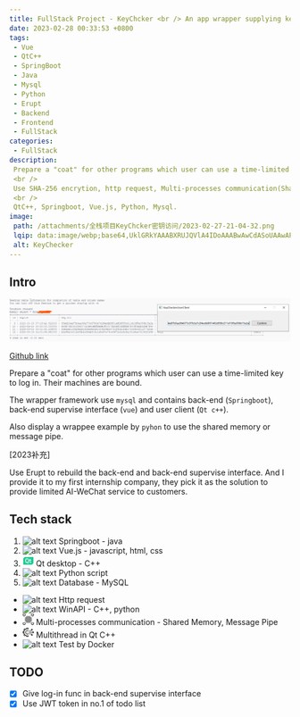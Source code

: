 ```yaml
---
title: FullStack Project - KeyChcker <br /> An app wrapper supplying key access with time and machine limited and communication between wrapper and wrappee.
date: 2023-02-28 00:33:53 +0800
tags:
 - Vue
 - QtC++
 - SpringBoot
 - Java
 - Mysql
 - Python
 - Erupt
 - Backend
 - Frontend
 - FullStack
categories:
 - FullStack
description: 
 Prepare a "coat" for other programs which user can use a time-limited key to log in. User's machine is bound. Supervisor have has his own interface.
 <br />
 Use SHA-256 encrytion, http request, Multi-processes communication(Shared Memory, Message Pipe), Multithread, WinAPI.
 <br />
 QtC++, Springboot, Vue.js, Python, Mysql.
image:
 path: /attachments/全栈项目KeyChcker密钥访问/2023-02-27-21-04-32.png
 lqip: data:image/webp;base64,UklGRkYAAABXRUJQVlA4IDoAAABwAwCdASoUAAwAPxFwsFAsJiSisAgBgCIJZwDKACHe1CMLDAAA/u07nrxGS9vsumR44OvY4IYGwAAA
 alt: KeyChecker
---
```


## Intro

![alt text](/attachments/全栈项目KeyChcker密钥访问/2023-02-27-20-49-51.png)

[Github link](https://github.com/DuGuYifei/KeyChecker)

Prepare a "coat" for other programs which user can use a time-limited key to log in. Their machines are bound.

The wrapper framework use `mysql` and contains back-end (`Springboot`), back-end supervise interface (`vue`) and user client (`Qt c++`).

Also display a wrappee example by `pyhon` to use the shared memory or message pipe.

[2023补充]

Use Erupt to rebuild the back-end and back-end supervise interface. And I provide it to my first internship company, they pick it as the solution to provide limited AI-WeChat service to customers.

## Tech stack
1. <img alt="alt text" src="https://user-images.githubusercontent.com/25181517/183891303-41f257f8-6b3d-487c-aa56-c497b880d0fb.png"  width="20" height="20"> Springboot - java
2. <img alt="alt text" src="https://user-images.githubusercontent.com/25181517/117448124-a2da9800-af3e-11eb-85d2-bd1b69b65603.png"  width="20" height="20"> Vue.js - javascript, html, css
3. <img alt="alt text" src="/attachments/全栈项目KeyChcker密钥访问/qt.png"  width="20" height="20"> Qt desktop - C++
5. <img alt="alt text" src="https://user-images.githubusercontent.com/25181517/183423507-c056a6f9-1ba8-4312-a350-19bcbc5a8697.png"  width="20" height="20"> Python script
6. <img alt="alt text" src="https://user-images.githubusercontent.com/25181517/183896128-ec99105a-ec1a-4d85-b08b-1aa1620b2046.png"  width="20" height="20"> Database - MySQL


* <img alt="alt text" src="https://user-images.githubusercontent.com/25181517/192107854-765620d7-f909-4953-a6da-36e1ef69eea6.png"  width="20" height="20"> Http request
* <img alt="alt text" src="https://user-images.githubusercontent.com/25181517/186884150-05e9ff6d-340e-4802-9533-2c3f02363ee3.png"  width="20" height="20"> WinAPI - C++, python
* <img alt="alt text" src="/attachments/全栈项目KeyChcker密钥访问/multiprocess.png"  width="20" height="20"> Multi-processes communication - Shared Memory, Message Pipe
* <img alt="alt text" src="/attachments/全栈项目KeyChcker密钥访问/multithread.png"  width="20" height="20"> Multithread in Qt C++
* <img alt="alt text" src="https://user-images.githubusercontent.com/25181517/117207330-263ba280-adf4-11eb-9b97-0ac5b40bc3be.png"  width="20" height="20"> Test by Docker

## TODO
- [x] Give log-in func in back-end supervise interface
- [x] Use JWT token in no.1 of todo list
